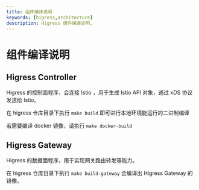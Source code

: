 ```yaml
---
title: 组件编译说明
keywords: [higress,architecture]
description: Higress 组件编译说明.
---
```


# 组件编译说明

## Higress Controller

Higress 的控制面程序，会连接 Istio ，用于生成 Istio API 对象，通过 xDS 协议发送给 Istio。

在 higress 仓库目录下执行 `make build` 即可进行本地环境能运行的二进制编译

若需要编译 docker 镜像，请执行 `make docker-build`


## Higress Gateway

Higress 的数据面程序，用于实现网关路由转发等能力。

在 higress 仓库目录下执行 `make build-gateway` 会编译出 Higress Gateway 的镜像。
